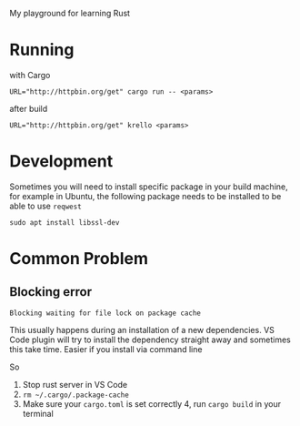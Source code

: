 My playground for learning Rust

# Running

with Cargo
```
URL="http://httpbin.org/get" cargo run -- <params>
```

after build

```
URL="http://httpbin.org/get" krello <params>
```

# Development

Sometimes you will need to install specific package in your build machine, for example in Ubuntu, the following package needs to be installed to be able to use `reqwest`

```
sudo apt install libssl-dev
```

# Common Problem

## Blocking error
```
Blocking waiting for file lock on package cache
```

This usually happens during an installation of a new dependencies. VS Code plugin will try to install the dependency straight away and sometimes this take time. Easier if you install via command line

So
1. Stop rust server in VS Code
2. `rm ~/.cargo/.package-cache`
3. Make sure your `cargo.toml` is set correctly
4, run `cargo build` in your terminal
